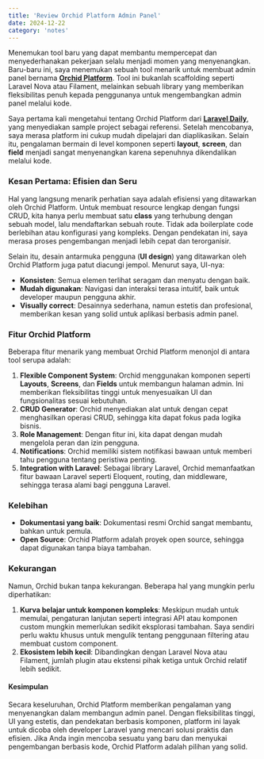 ```yaml
---
title: 'Review Orchid Platform Admin Panel'
date: 2024-12-22
category: 'notes'
---
```


Menemukan tool baru yang dapat membantu mempercepat dan menyederhanakan pekerjaan selalu menjadi momen yang menyenangkan. Baru-baru ini, saya menemukan sebuah tool menarik untuk membuat admin panel bernama [**Orchid Platform**](https://orchid.software/). Tool ini bukanlah scaffolding seperti Laravel Nova atau Filament, melainkan sebuah library yang memberikan fleksibilitas penuh kepada penggunanya untuk mengembangkan admin panel melalui kode.

Saya pertama kali mengetahui tentang Orchid Platform dari [**Laravel Daily**](https://laraveldaily.com/code-examples/projects), yang menyediakan sample project sebagai referensi. Setelah mencobanya, saya merasa platform ini cukup mudah dipelajari dan diaplikasikan. Selain itu, pengalaman bermain di level komponen seperti **layout**, **screen**, dan **field** menjadi sangat menyenangkan karena sepenuhnya dikendalikan melalui kode.

### Kesan Pertama: Efisien dan Seru

Hal yang langsung menarik perhatian saya adalah efisiensi yang ditawarkan oleh Orchid Platform. Untuk membuat resource lengkap dengan fungsi CRUD, kita hanya perlu membuat satu **class** yang terhubung dengan sebuah model, lalu mendaftarkan sebuah route. Tidak ada boilerplate code berlebihan atau konfigurasi yang kompleks. Dengan pendekatan ini, saya merasa proses pengembangan menjadi lebih cepat dan terorganisir.

Selain itu, desain antarmuka pengguna (**UI design**) yang ditawarkan oleh Orchid Platform juga patut diacungi jempol. Menurut saya, UI-nya:

- **Konsisten**: Semua elemen terlihat seragam dan menyatu dengan baik.
- **Mudah digunakan**: Navigasi dan interaksi terasa intuitif, baik untuk developer maupun pengguna akhir.
- **Visually correct**: Desainnya sederhana, namun estetis dan profesional, memberikan kesan yang solid untuk aplikasi berbasis admin panel.

### Fitur Orchid Platform

Beberapa fitur menarik yang membuat Orchid Platform menonjol di antara tool serupa adalah:

1. **Flexible Component System**: Orchid menggunakan komponen seperti **Layouts**, **Screens**, dan **Fields** untuk membangun halaman admin. Ini memberikan fleksibilitas tinggi untuk menyesuaikan UI dan fungsionalitas sesuai kebutuhan.
2. **CRUD Generator**: Orchid menyediakan alat untuk dengan cepat menghasilkan operasi CRUD, sehingga kita dapat fokus pada logika bisnis.
3. **Role Management**: Dengan fitur ini, kita dapat dengan mudah mengelola peran dan izin pengguna.
4. **Notifications**: Orchid memiliki sistem notifikasi bawaan untuk memberi tahu pengguna tentang peristiwa penting.
5. **Integration with Laravel**: Sebagai library Laravel, Orchid memanfaatkan fitur bawaan Laravel seperti Eloquent, routing, dan middleware, sehingga terasa alami bagi pengguna Laravel.

### Kelebihan

- **Dokumentasi yang baik**: Dokumentasi resmi Orchid sangat membantu, bahkan untuk pemula.
- **Open Source**: Orchid Platform adalah proyek open source, sehingga dapat digunakan tanpa biaya tambahan.

### Kekurangan

Namun, Orchid bukan tanpa kekurangan. Beberapa hal yang mungkin perlu diperhatikan:

1. **Kurva belajar untuk komponen kompleks**: Meskipun mudah untuk memulai, pengaturan lanjutan seperti integrasi API atau komponen custom mungkin memerlukan sedikit eksplorasi tambahan. Saya sendiri perlu waktu khusus untuk mengulik tentang penggunaan filtering atau membuat custom component.
2. **Ekosistem lebih kecil**: Dibandingkan dengan Laravel Nova atau Filament, jumlah plugin atau ekstensi pihak ketiga untuk Orchid relatif lebih sedikit.

#### Kesimpulan

Secara keseluruhan, Orchid Platform memberikan pengalaman yang menyenangkan dalam membangun admin panel. Dengan fleksibilitas tinggi, UI yang estetis, dan pendekatan berbasis komponen, platform ini layak untuk dicoba oleh developer Laravel yang mencari solusi praktis dan efisien. Jika Anda ingin mencoba sesuatu yang baru dan menyukai pengembangan berbasis kode, Orchid Platform adalah pilihan yang solid.

